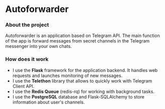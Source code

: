 # Autoforwarder

### About the project

Autoforwarder is an application based on Telegram API. 
The main function of the app is forward messages from secret channels in the Telegram messenger into your own chats.

### How does it work

- I use the **Flask** framework for the application backend. It handles web requests and launches monitoring of new messages.
- I use the **Telethon** library that allows to quickly work with Telegram Client API.
- I use the **Redis Queue** (redis-rq) for working with background tasks.
- I use the **PostgreSQL** database and Flask-SQLAlchemy to store information about user's channels. 